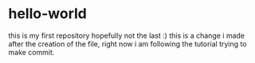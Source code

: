 # hello-world
this is my first repository hopefully not the last :)
this is a change i made after the creation of the file, right now i am following the tutorial trying to make commit.
